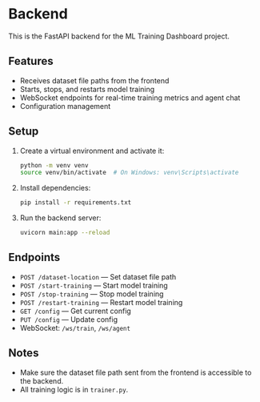 # Backend

This is the FastAPI backend for the ML Training Dashboard project.

## Features

- Receives dataset file paths from the frontend
- Starts, stops, and restarts model training
- WebSocket endpoints for real-time training metrics and agent chat
- Configuration management

## Setup

1. Create a virtual environment and activate it:
   ```sh
   python -m venv venv
   source venv/bin/activate  # On Windows: venv\Scripts\activate
   ```
2. Install dependencies:
   ```sh
   pip install -r requirements.txt
   ```
3. Run the backend server:
   ```sh
   uvicorn main:app --reload
   ```

## Endpoints

- `POST /dataset-location` — Set dataset file path
- `POST /start-training` — Start model training
- `POST /stop-training` — Stop model training
- `POST /restart-training` — Restart model training
- `GET /config` — Get current config
- `PUT /config` — Update config
- WebSocket: `/ws/train`, `/ws/agent`

## Notes

- Make sure the dataset file path sent from the frontend is accessible to the backend.
- All training logic is in `trainer.py`.
